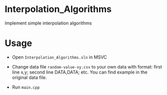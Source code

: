 # Interpolation_Algorithms

Implement simple interpolation algorithms

# Usage

* Open `Interpolation_Algorithms.sln` in MSVC

* Change data file `random-value-xy.csv` to your own data with format: first line x,y; second line DATA,DATA; etc. You can find example in the original data file.

* Run `main.cpp`
